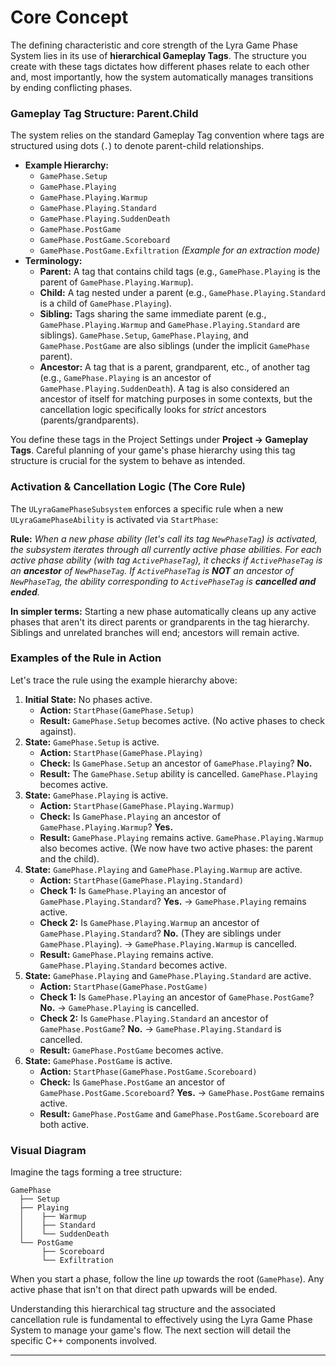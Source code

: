 # Core Concept

The defining characteristic and core strength of the Lyra Game Phase System lies in its use of **hierarchical Gameplay Tags**. The structure you create with these tags dictates how different phases relate to each other and, most importantly, how the system automatically manages transitions by ending conflicting phases.

### Gameplay Tag Structure: Parent.Child

The system relies on the standard Gameplay Tag convention where tags are structured using dots (`.`) to denote parent-child relationships.

* **Example Hierarchy:**
  * `GamePhase.Setup`
  * `GamePhase.Playing`
  * `GamePhase.Playing.Warmup`
  * `GamePhase.Playing.Standard`
  * `GamePhase.Playing.SuddenDeath`
  * `GamePhase.PostGame`
  * `GamePhase.PostGame.Scoreboard`
  * `GamePhase.PostGame.Exfiltration` _(Example for an extraction mode)_
* **Terminology:**
  * **Parent:** A tag that contains child tags (e.g., `GamePhase.Playing` is the parent of `GamePhase.Playing.Warmup`).
  * **Child:** A tag nested under a parent (e.g., `GamePhase.Playing.Standard` is a child of `GamePhase.Playing`).
  * **Sibling:** Tags sharing the same immediate parent (e.g., `GamePhase.Playing.Warmup` and `GamePhase.Playing.Standard` are siblings). `GamePhase.Setup`, `GamePhase.Playing`, and `GamePhase.PostGame` are also siblings (under the implicit `GamePhase` parent).
  * **Ancestor:** A tag that is a parent, grandparent, etc., of another tag (e.g., `GamePhase.Playing` is an ancestor of `GamePhase.Playing.SuddenDeath`). A tag is also considered an ancestor of itself for matching purposes in some contexts, but the cancellation logic specifically looks for _strict_ ancestors (parents/grandparents).

You define these tags in the Project Settings under **Project -> Gameplay Tags**. Careful planning of your game's phase hierarchy using this tag structure is crucial for the system to behave as intended.

### Activation & Cancellation Logic (The Core Rule)

The `ULyraGamePhaseSubsystem` enforces a specific rule when a new `ULyraGamePhaseAbility` is activated via `StartPhase`:

**Rule:** _When a new phase ability (let's call its tag `NewPhaseTag`) is activated, the subsystem iterates through all currently active phase abilities. For each active phase ability (with tag `ActivePhaseTag`), it checks if `ActivePhaseTag` is an **ancestor** of `NewPhaseTag`. If `ActivePhaseTag` is **NOT** an ancestor of `NewPhaseTag`, the ability corresponding to `ActivePhaseTag` is **cancelled and ended**._

**In simpler terms:** Starting a new phase automatically cleans up any active phases that aren't its direct parents or grandparents in the tag hierarchy. Siblings and unrelated branches will end; ancestors will remain active.

### Examples of the Rule in Action

Let's trace the rule using the example hierarchy above:

1. **Initial State:** No phases active.
   * **Action:** `StartPhase(GamePhase.Setup)`
   * **Result:** `GamePhase.Setup` becomes active. (No active phases to check against).
2. **State:** `GamePhase.Setup` is active.
   * **Action:** `StartPhase(GamePhase.Playing)`
   * **Check:** Is `GamePhase.Setup` an ancestor of `GamePhase.Playing`? **No.**
   * **Result:** The `GamePhase.Setup` ability is cancelled. `GamePhase.Playing` becomes active.
3. **State:** `GamePhase.Playing` is active.
   * **Action:** `StartPhase(GamePhase.Playing.Warmup)`
   * **Check:** Is `GamePhase.Playing` an ancestor of `GamePhase.Playing.Warmup`? **Yes.**
   * **Result:** `GamePhase.Playing` remains active. `GamePhase.Playing.Warmup` also becomes active. (We now have two active phases: the parent and the child).
4. **State:** `GamePhase.Playing` and `GamePhase.Playing.Warmup` are active.
   * **Action:** `StartPhase(GamePhase.Playing.Standard)`
   * **Check 1:** Is `GamePhase.Playing` an ancestor of `GamePhase.Playing.Standard`? **Yes.** -> `GamePhase.Playing` remains active.
   * **Check 2:** Is `GamePhase.Playing.Warmup` an ancestor of `GamePhase.Playing.Standard`? **No.** (They are siblings under `GamePhase.Playing`). -> `GamePhase.Playing.Warmup` is cancelled.
   * **Result:** `GamePhase.Playing` remains active. `GamePhase.Playing.Standard` becomes active.
5. **State:** `GamePhase.Playing` and `GamePhase.Playing.Standard` are active.
   * **Action:** `StartPhase(GamePhase.PostGame)`
   * **Check 1:** Is `GamePhase.Playing` an ancestor of `GamePhase.PostGame`? **No.** -> `GamePhase.Playing` is cancelled.
   * **Check 2:** Is `GamePhase.Playing.Standard` an ancestor of `GamePhase.PostGame`? **No.** -> `GamePhase.Playing.Standard` is cancelled.
   * **Result:** `GamePhase.PostGame` becomes active.
6. **State:** `GamePhase.PostGame` is active.
   * **Action:** `StartPhase(GamePhase.PostGame.Scoreboard)`
   * **Check:** Is `GamePhase.PostGame` an ancestor of `GamePhase.PostGame.Scoreboard`? **Yes.** -> `GamePhase.PostGame` remains active.
   * **Result:** `GamePhase.PostGame` and `GamePhase.PostGame.Scoreboard` are both active.

### Visual Diagram

Imagine the tags forming a tree structure:

```
GamePhase
  ├── Setup
  ├── Playing
  │    ├── Warmup
  │    ├── Standard
  │    └── SuddenDeath
  └── PostGame
       ├── Scoreboard
       └── Exfiltration
```

When you start a phase, follow the line _up_ towards the root (`GamePhase`). Any active phase that isn't on that direct path upwards will be ended.

Understanding this hierarchical tag structure and the associated cancellation rule is fundamental to effectively using the Lyra Game Phase System to manage your game's flow. The next section will detail the specific C++ components involved.

***
